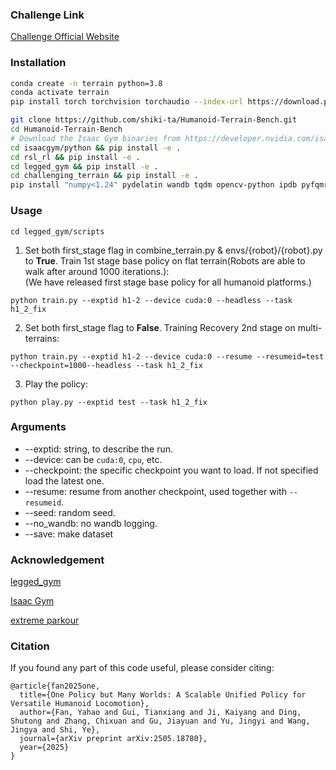 ### Challenge Link ###
[Challenge Official Website](https://human-robot-scene.github.io/Terrain-Challenge/#scenarios)

### Installation ###
```bash
conda create -n terrain python=3.8
conda activate terrain
pip install torch torchvision torchaudio --index-url https://download.pytorch.org/whl/cu118   #or cu113,cu115,cu121, based on your cuda version

git clone https://github.com/shiki-ta/Humanoid-Terrain-Bench.git
cd Humanoid-Terrain-Bench
# Download the Isaac Gym binaries from https://developer.nvidia.com/isaac-gym 
cd isaacgym/python && pip install -e .
cd rsl_rl && pip install -e .
cd legged_gym && pip install -e .
cd challenging_terrain && pip install -e .
pip install "numpy<1.24" pydelatin wandb tqdm opencv-python ipdb pyfqmr flask
```

### Usage ###
`cd legged_gym/scripts`

1. Set both first_stage flag in combine_terrain.py & envs/{robot}/{robot}.py to __True__. Train 1st stage base policy on flat terrain(Robots are able to walk after around 1000 iterations.):  
(We have released first stage base policy for all humanoid platforms.)
```
python train.py --exptid h1-2 --device cuda:0 --headless --task h1_2_fix
```

2. Set both first_stage flag to **False**. Training Recovery 2nd stage on multi-terrains:
```
python train.py --exptid h1-2 --device cuda:0 --resume --resumeid=test --checkpoint=1000--headless --task h1_2_fix
```

3. Play the policy:
```
python play.py --exptid test --task h1_2_fix
```



### Arguments ###
- --exptid: string,  to describe the run. 
- --device: can be `cuda:0`, `cpu`, etc.
- --checkpoint: the specific checkpoint you want to load. If not specified load the latest one.
- --resume: resume from another checkpoint, used together with `--resumeid`.
- --seed: random seed.
- --no_wandb: no wandb logging.
- --save: make dataset

### Acknowledgement ###

[legged_gym](https://github.com/leggedrobotics/legged_gym)

[Isaac Gym](https://developer.nvidia.com/isaac-gym)

[extreme parkour](https://github.com/chengxuxin/extreme-parkour)

### Citation
If you found any part of this code useful, please consider citing:
```
@article{fan2025one,
  title={One Policy but Many Worlds: A Scalable Unified Policy for Versatile Humanoid Locomotion},
  author={Fan, Yahao and Gui, Tianxiang and Ji, Kaiyang and Ding, Shutong and Zhang, Chixuan and Gu, Jiayuan and Yu, Jingyi and Wang, Jingya and Shi, Ye},
  journal={arXiv preprint arXiv:2505.18780},
  year={2025}
}
```
